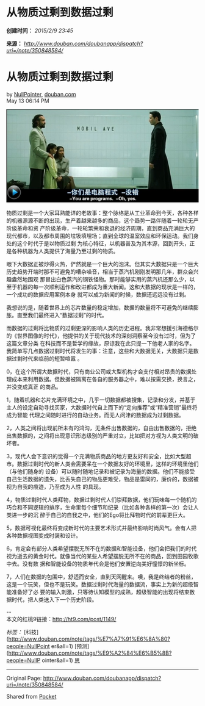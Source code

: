 # 从物质过剩到数据过剩

**创建时间：**
_2015/2/9 23:45_

**来源：**
_<http://www.douban.com/doubanapp/dispatch?uri=/note/350848584/>_

  

# 从物质过剩到数据过剩

by [NullPointer](http://www.douban.com/people/NullPointer/),
[douban.com](http://douban.com)  
May 13 06:14 PM

  

![](从物质过剩到数据过剩_files/Image.jpg)

物质过剩是一个大家耳熟能详的老故事：整个脉络是从工业革命到今天，各种各样的机器源源不断的出现，生产着越来越多的商品，这个趋势一路伴随着一轮轮无产阶级革命和资
产阶级革命，一轮轮繁荣和衰退的经济周期，直到商品充满巨大的现代都市，以及都市周围的垃圾填埋场；直到全球的温室效应和环保运动。我们身处的这个时代于是以物质过剩
为核心特征，以机器普及为其本源，回到开头，正是各种机器为人类提供了海量乃至过剩的物质。

眼下大数据正被炒得火热，俨然就是一个巨大的泡沫。但其实大数据只是一个巨大历史趋势开端时那不可避免的嘈杂噪音，相当于蒸汽机刚刚发明那几年，群众会兴趣盎然地围观
那冒出白色蒸汽的钢铁怪物。那时能够实用的蒸汽机还那么少，以至于机器的每一次顺利运作和改进都成为重大新闻。这和大数据的现状是一样的，一个成功的数据应用案例本身
就可以成为新闻的时候，数据还远远没有过剩。

我想说的是，随着世界上的芯片数量的稳定增加，数据的数量将不可避免的继续膨胀。直至我们最终进入“数据过剩”的时代。

而数据的过剩将比物质的过剩更深的影响人类的历史进程。我非常想援引海德格尔的《世界图像的时代》，他提供的关于现代技术的深刻洞察至今没有过时，但为了这篇文章分类
在科技而不是哲学的缘故，原谅我在此只提一下他老人家的名字。我简单写几点数据过剩时代将发生的事：注意，这些和大数据无关，大数据只是数据过剩时代来临前的短暂喧嚣
。

0，在这个所谓大数据时代，只有商业公司或大型机构才会支付相对昂贵的数据处理成本来利用数据。但数据被隔离在各自的服务器之中，难以按需交换，换言之，并没变成真正
的商品。

1，随着机器和芯片充满环境之中，几乎一切数据都被搜集，记录和分发，并基于主人的设定自动寻找买家，大数据时代自上而下的“定向推荐”或“精准营销”最终将成为智能
代理之间随时进行的自动业务。而无人问津的数据成为过剩数据。

2，人类之间将出现前所未有的鸿沟，无条件出售数据的，自由出售数据的，拒绝出售数据的，之间将出现意识形态级别的严重对立，比如把对方视为人类文明的破坏者。

3，现代人会下意识的觉得一个充满物质商品的地方更友好和安全，比如大型超市。数据过剩时代的新人类会需要呆在一个数据友好的环境里，这样的环境里他们（与他们随身的
设备）可以随时随地记录和被记录为海量的数据。他们不能接受自己生活数据的遗失，比丢失自己的物品更难受，物品是雷同的，廉价的，数据被视为自我的痕迹，乃至成为人性
的具现。

4，物质过剩时代人类拜物，数据过剩时代人们崇拜数据，他们玩味每一个随机的巧合和不同逻辑的排序，生命里每个细节和纪录（比如各种各样的第一次）会让人类进一步的沉
醉于自己的自我之中，他们的Ego将比拜物时代的前辈更巨大。

5，数据可视化最终将变成新时代的主要艺术形式并最终影响时尚风气。会有人把各种数据视图变成时装和设计。

6，肯定会有部分人类希望摆脱无所不在的数据和智能设备，他们会把我们的时代视为逝去的黄金时代。就像当代的某些人希望摆脱无所不在的商品，回到田园牧歌中去。没有数
据和智能设备的物质年代会是他们安置逆向美好憧憬的新坐标。

7，人们在数据的包围中，舒适而安全，直到天网醒来。噢，我是终结者的粉丝，这是一个玩笑，但也不是玩笑。数据过剩时代海量的数据流，事实上为新的超级智能准备好了必
要的输入刺激，只等待认知模型的成熟，超级智能的出现将结束数据时代，把人类送入下一个历史阶段。

\--  
本文的红桃9链接：<http://ht9.com/post/1149/>

  

_标签：_ [科技](http://www.douban.com/note/tags/%E7%A7%91%E6%8A%80?people=NullPoint
er&all=1) [预测](http://www.douban.com/note/tags/%E9%A2%84%E6%B5%8B?people=NullP
ointer&all=1)
[思](http://www.douban.com/note/tags/%E6%80%9D?people=NullPointer&all=1)

* * *

Original Page: <http://www.douban.com/doubanapp/dispatch?uri=/note/350848584/>

Shared from [Pocket](http://readitlaterlist.com)

 

